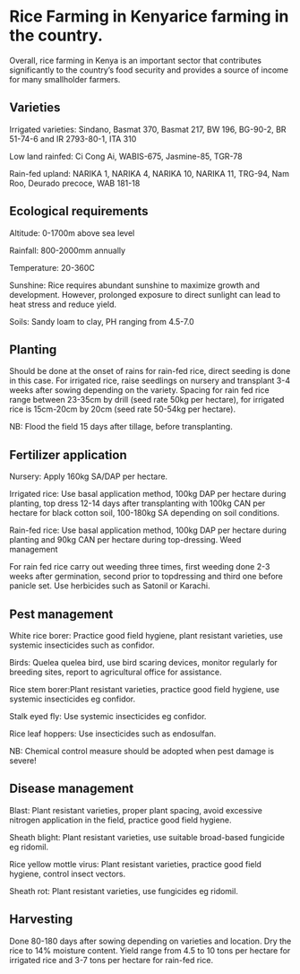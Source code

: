 

# Rice Farming in Kenyarice farming in the country. 

Overall, rice farming in Kenya is an important sector that contributes significantly to the country’s food security and provides a source of income for many smallholder farmers.


## Varieties

Irrigated varieties: Sindano, Basmat 370, Basmat 217, BW 196, BG-90-2, BR 51-74-6 and IR 2793-80-1, ITA 310

Low land rainfed: Ci Cong Ai, WABIS-675, Jasmine-85, TGR-78

Rain-fed upland: NARIKA 1, NARIKA 4, NARIKA 10, NARIKA 11, TRG-94, Nam Roo, Deurado precoce, WAB 181-18

## Ecological requirements

Altitude: 0-1700m above sea level

Rainfall: 800-2000mm annually

Temperature: 20-360C

Sunshine: Rice requires abundant sunshine to maximize growth and development. However, prolonged exposure to direct sunlight can lead to heat stress and reduce yield.

Soils: Sandy loam to clay, PH ranging from 4.5-7.0


## Planting

Should be done at the onset of rains for rain-fed rice, direct seeding is done in this case. For irrigated rice, raise seedlings on nursery and transplant 3-4 weeks after sowing depending on the variety. Spacing for rain fed rice range between 23-35cm by drill (seed rate 50kg per hectare), for irrigated rice is 15cm-20cm by 20cm (seed rate 50-54kg per hectare).

NB: Flood the field 15 days after tillage, before transplanting.

## Fertilizer application

Nursery: Apply 160kg SA/DAP per hectare.

Irrigated rice: Use basal application method, 100kg DAP per hectare during planting, top dress 12-14 days after transplanting with 100kg CAN per hectare for black cotton soil, 100-180kg SA depending on soil conditions.

Rain-fed rice: Use basal application method, 100kg DAP per hectare during planting and 90kg CAN per hectare during top-dressing.
Weed management

For rain fed rice carry out weeding three times, first weeding done 2-3 weeks after germination, second prior to topdressing and third one before panicle set. Use herbicides such as Satonil or Karachi.

## Pest management

White rice borer: Practice good field hygiene, plant resistant varieties, use systemic insecticides such as confidor.

Birds: Quelea quelea bird, use bird scaring devices, monitor regularly for breeding sites, report to agricultural office for assistance.

Rice stem borer:Plant resistant varieties, practice good field hygiene, use systemic insecticides eg confidor.

Stalk eyed fly: Use systemic insecticides eg confidor.

Rice leaf hoppers: Use insecticides such as endosulfan.

NB: Chemical control measure should be adopted when pest damage is severe!
## Disease management

Blast: Plant resistant varieties, proper plant spacing, avoid excessive nitrogen application in the field, practice good field hygiene.

Sheath blight: Plant resistant varieties, use suitable broad-based fungicide eg ridomil.

Rice yellow mottle virus: Plant resistant varieties, practice good field hygiene, control insect vectors.

Sheath rot: Plant resistant varieties, use fungicides eg ridomil.

## Harvesting

Done 80-180 days after sowing depending on varieties and location. Dry the rice to 14% moisture content. Yield range from 4.5 to 10 tons per hectare for irrigated rice and 3-7 tons per hectare for rain-fed rice.
